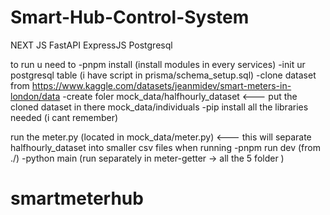 # Smart-Hub-Control-System

NEXT JS
FastAPI
ExpressJS
Postgresql

to run u need to
-pnpm install (install modules in every services)
-init ur postgresql table (i have script in prisma/schema_setup.sql)
-clone dataset from https://www.kaggle.com/datasets/jeanmidev/smart-meters-in-london/data
-create foler 
mock_data/halfhourly_dataset  <--- put the cloned dataset in there
mock_data/individuals
-pip install all the libraries needed (i cant remember)

run the meter.py (located in mock_data/meter.py) <--- this will separate halfhourly_dataset into smaller csv files
when running
-pnpm run dev (from ./)
-python main (run separately in meter-getter -> all the 5 folder )
# smartmeterhub
